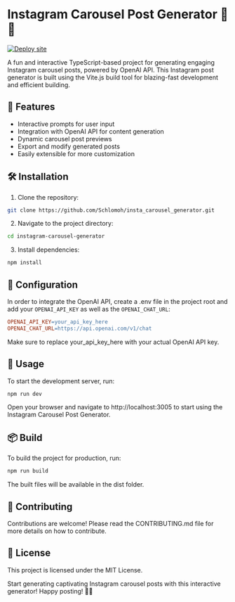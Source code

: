 # Instagram Carousel Post Generator 🚀📸
[![Deploy site](https://github.com/Schlomoh/insta_carousel_generator/actions/workflows/GH_pages_deployment.yml/badge.svg?branch=main)](https://github.com/Schlomoh/insta_carousel_generator/actions/workflows/GH_pages_deployment.yml)

A fun and interactive TypeScript-based project for generating engaging Instagram carousel posts, powered by OpenAI API. This Instagram post generator is built using the Vite.js build tool for blazing-fast development and efficient building.

## 🌟 Features

- Interactive prompts for user input
- Integration with OpenAI API for content generation
- Dynamic carousel post previews
- Export and modify generated posts
- Easily extensible for more customization

## 🛠️ Installation

1. Clone the repository:
```bash
git clone https://github.com/Schlomoh/insta_carousel_generator.git
```

2. Navigate to the project directory:
```bash
cd instagram-carousel-generator
```

3. Install dependencies:
```bash
npm install
```

## 🔧 Configuration

In order to integrate the OpenAI API, create a .env file in the project root and add your `OPENAI_API_KEY` as well as the `OPENAI_CHAT_URL`:

```makefile
OPENAI_API_KEY=your_api_key_here
OPENAI_CHAT_URL=https://api.openai.com/v1/chat
```

Make sure to replace your_api_key_here with your actual OpenAI API key.

## 🚀 Usage

To start the development server, run:
```bash
npm run dev
```

Open your browser and navigate to http://localhost:3005 to start using the Instagram Carousel Post Generator.

## 📦 Build
To build the project for production, run:

```bash
npm run build
```

The built files will be available in the dist folder.

## 🤝 Contributing
Contributions are welcome! Please read the CONTRIBUTING.md file for more details on how to contribute.

## 📃 License
This project is licensed under the MIT License.

Start generating captivating Instagram carousel posts with this interactive generator! Happy posting! 🎉📲
